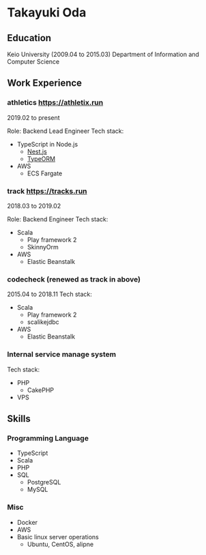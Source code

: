 Takayuki Oda
=====

Education
-----

Keio University (2009.04 to 2015.03)
Department of Information and Computer Science


Work Experience
-----

### athletics <https://athletix.run>
2019.02 to present

Role: Backend Lead Engineer
Tech stack:
- TypeScript in Node.js
  * [Nest.js](https://nestjs.com)
  * [TypeORM](https://typeorm.io)
- AWS
  * ECS Fargate

### track <https://tracks.run>
2018.03 to 2019.02

Role: Backend Engineer
Tech stack:
- Scala
  * Play framework 2
  * SkinnyOrm
- AWS
  * Elastic Beanstalk


### codecheck (renewed as track in above)
2015.04 to 2018.11
Tech stack:
- Scala
  * Play framework 2
  * scalikejdbc
- AWS
  * Elastic Beanstalk

### Internal service manage system
Tech stack:
- PHP
  * CakePHP
- VPS


Skills
-----

### Programming Language

- TypeScript
- Scala
- PHP
- SQL
  * PostgreSQL
  * MySQL

### Misc
- Docker
- AWS
- Basic linux server operations
  * Ubuntu, CentOS, alipne
